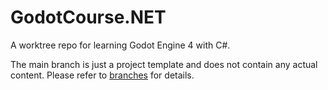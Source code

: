# GodotCourse.NET
A worktree repo for learning Godot Engine 4 with C#.

The main branch is just a project template and does not contain any actual content. Please refer to [branches](https://github.com/cylixlee/GodotCourse.NET/branches) for details.